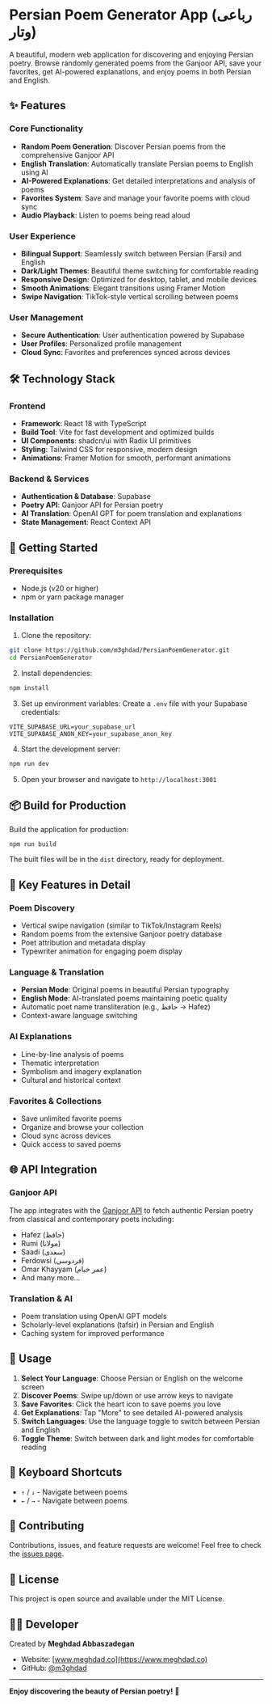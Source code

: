 # Persian Poem Generator App (رباعی وتار)

A beautiful, modern web application for discovering and enjoying Persian poetry. Browse randomly generated poems from the Ganjoor API, save your favorites, get AI-powered explanations, and enjoy poems in both Persian and English.

## ✨ Features

### Core Functionality
- **Random Poem Generation**: Discover Persian poems from the comprehensive Ganjoor API
- **English Translation**: Automatically translate Persian poems to English using AI
- **AI-Powered Explanations**: Get detailed interpretations and analysis of poems
- **Favorites System**: Save and manage your favorite poems with cloud sync
- **Audio Playback**: Listen to poems being read aloud

### User Experience
- **Bilingual Support**: Seamlessly switch between Persian (Farsi) and English
- **Dark/Light Themes**: Beautiful theme switching for comfortable reading
- **Responsive Design**: Optimized for desktop, tablet, and mobile devices
- **Smooth Animations**: Elegant transitions using Framer Motion
- **Swipe Navigation**: TikTok-style vertical scrolling between poems

### User Management
- **Secure Authentication**: User authentication powered by Supabase
- **User Profiles**: Personalized profile management
- **Cloud Sync**: Favorites and preferences synced across devices

## 🛠 Technology Stack

### Frontend
- **Framework**: React 18 with TypeScript
- **Build Tool**: Vite for fast development and optimized builds
- **UI Components**: shadcn/ui with Radix UI primitives
- **Styling**: Tailwind CSS for responsive, modern design
- **Animations**: Framer Motion for smooth, performant animations

### Backend & Services
- **Authentication & Database**: Supabase
- **Poetry API**: Ganjoor API for Persian poetry
- **AI Translation**: OpenAI GPT for poem translation and explanations
- **State Management**: React Context API

## 🚀 Getting Started

### Prerequisites
- Node.js (v20 or higher)
- npm or yarn package manager

### Installation

1. Clone the repository:
```bash
git clone https://github.com/m3ghdad/PersianPoemGenerator.git
cd PersianPoemGenerator
```

2. Install dependencies:
```bash
npm install
```

3. Set up environment variables:
Create a `.env` file with your Supabase credentials:
```env
VITE_SUPABASE_URL=your_supabase_url
VITE_SUPABASE_ANON_KEY=your_supabase_anon_key
```

4. Start the development server:
```bash
npm run dev
```

5. Open your browser and navigate to `http://localhost:3001`

## 📦 Build for Production

Build the application for production:
```bash
npm run build
```

The built files will be in the `dist` directory, ready for deployment.

## 🎨 Key Features in Detail

### Poem Discovery
- Vertical swipe navigation (similar to TikTok/Instagram Reels)
- Random poems from the extensive Ganjoor poetry database
- Poet attribution and metadata display
- Typewriter animation for engaging poem display

### Language & Translation
- **Persian Mode**: Original poems in beautiful Persian typography
- **English Mode**: AI-translated poems maintaining poetic quality
- Automatic poet name transliteration (e.g., حافظ → Hafez)
- Context-aware language switching

### AI Explanations
- Line-by-line analysis of poems
- Thematic interpretation
- Symbolism and imagery explanation
- Cultural and historical context

### Favorites & Collections
- Save unlimited favorite poems
- Organize and browse your collection
- Cloud sync across devices
- Quick access to saved poems

## 🌐 API Integration

### Ganjoor API
The app integrates with the [Ganjoor API](https://api.ganjoor.net) to fetch authentic Persian poetry from classical and contemporary poets including:
- Hafez (حافظ)
- Rumi (مولانا)
- Saadi (سعدی)
- Ferdowsi (فردوسی)
- Omar Khayyam (عمر خیام)
- And many more...

### Translation & AI
- Poem translation using OpenAI GPT models
- Scholarly-level explanations (tafsir) in Persian and English
- Caching system for improved performance

## 🎯 Usage

1. **Select Your Language**: Choose Persian or English on the welcome screen
2. **Discover Poems**: Swipe up/down or use arrow keys to navigate
3. **Save Favorites**: Click the heart icon to save poems you love
4. **Get Explanations**: Tap "More" to see detailed AI-powered analysis
5. **Switch Languages**: Use the language toggle to switch between Persian and English
6. **Toggle Theme**: Switch between dark and light modes for comfortable reading

## 📱 Keyboard Shortcuts

- `↑` / `↓` - Navigate between poems
- `←` / `→` - Navigate between poems

## 🤝 Contributing

Contributions, issues, and feature requests are welcome! Feel free to check the [issues page](https://github.com/m3ghdad/PersianPoemGenerator/issues).

## 📄 License

This project is open source and available under the MIT License.

## 👨‍💻 Developer

Created by **Meghdad Abbaszadegan**
- Website: [www.meghdad.co](https://www.meghdad.co)
- GitHub: [@m3ghdad](https://github.com/m3ghdad)

---

**Enjoy discovering the beauty of Persian poetry!** 🌟
  